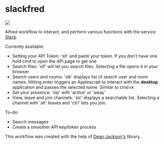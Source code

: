 slackfred
=========

![](http://i.imgur.com/Vy78c78.gif)

Alfred workflow to interact, and perform various functions with the service [Slack](http://slack.com/).

Currently available:
* Setting your API Token: 'slt' and paste your token. If you don't have one hold cmd to open the API page to get one
* Search files: 'slf' will let you search files. Selecting a file opens it in your browser
* Search users and rooms: 'slk' displays list of search user and room names. Hitting enter triggers an Applescript to interact with the **desktop** application and passes the selected name. Similar to cmd+k
* Set your presence: 'slp' with 'active' or 'away'
* View, leave and join channels: 'slc' displays a searchable list. Selecting a channel with 'alt' leaves and 'ctrl' lets you join.

To-do:
* Search messages
* Create a smoother API key/token process

This workflow was created with the help of [Dean Jackson's](https://github.com/deanishe/alfred-workflow) library.
